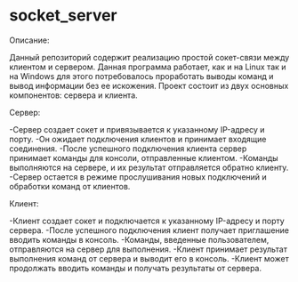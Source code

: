 # socket_server

Описание: 

Данный репозиторий содержит реализацию простой сокет-связи между клиентом и сервером. Данная программа работает, как и на Linux так и на Windows для этого потребовалось проработать выводы команд и вывод информации без ее искожения. Проект состоит из двух основных компонентов: сервера и клиента.


Сервер:

-Сервер создает сокет и привязывается к указанному IP-адресу и порту.
-Он ожидает подключения клиентов и принимает входящие соединения.
-После успешного подключения клиента сервер принимает команды для консоли, отправленные клиентом.
-Команды выполняются на сервере, и их результат отправляется обратно клиенту.
-Сервер остается в режиме прослушивания новых подключений и обработки команд от клиентов.

Клиент:

-Клиент создает сокет и подключается к указанному IP-адресу и порту сервера.
-После успешного подключения клиент получает приглашение вводить команды в консоль.
-Команды, введенные пользователем, отправляются на сервер для выполнения.
-Клиент принимает результат выполнения команд от сервера и выводит его в консоль.
-Клиент может продолжать вводить команды и получать результаты от сервера.
